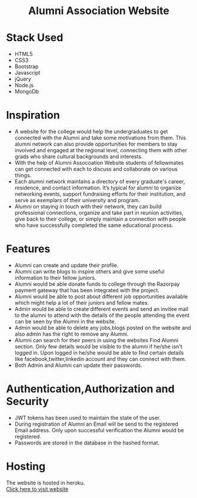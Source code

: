 <h1 align="center">
  Alumni Association Website
</h1>


# Stack Used
<ul>
  <li>HTML5</li> 
  <li>CSS3</li>
  <li>Bootstrap</li>
  <li>Javascript</li>
  <li>jQuery</li>
  <li>Node.js</li>
  <li>MongoDb</li>
</ul>

# Inspiration
<ul>
  <li>
    A website for the college would help the undergraduates to get connected with the Alumni and take some motivations from them. This alumni network can also provide opportunities for members to stay involved and engaged at the regional level, connecting them with other grads who share cultural backgrounds and interests.
  </li>
  <li>
    With the help of Alumni Assocoation Website students of fellowmates can get connected with each to discuss and collaborate on various things.
  </li>
  <li>
    Each alumni network maintains a directory of every graduate's career, residence, and contact information. It’s typical for alumni to organize networking events, support fundraising efforts for their institution, and serve as exemplars of their university and program.
  </li>
  <li>
    Alumni on staying in touch with their network, they can build professional connections, organize and take part in reunion activities, give back to their college, or simply maintain a connection with people who have successfully completed the same educational process.    
  </li>

</ul>

# Features
<ul>
  <li>
    Alumni can create and update their profile.
  </li>
  <li>
    Alumni can write blogs to inspire others and give some useful information to their fellow juniors.
  </li>
  <li>
    Alumni would be able donate funds to college through the Razorpay payment gateway that has been integrated with the project.
  </li>
  <li>
    Alumni would be able to post about different job opportunities available which might help a lot of their juniors and fellow mates.
  </li>
  <li>
    Admin would be able to create different events and send an invitee mail to the alumni to attend with the details of the people attending the event can be seen by the Alumni in the website. 
  </li>
  <li>
    Admin would be able to delete any jobs,blogs posted on the website and also admin has the right to remove any Alumni.
  </li>
  <li>
    Alumni can search for their peers in using the websites Find Alumni section. Only few details would be visible to the alumni if he/she isn't logged in. Upon logged in he/she would be able to find certain details like facebook,twitter,linkedin account and they can connect with them. 
  </li>
  <li>
    Both Admin and Alumni can update their passwords.
  </li>
</ul>

# Authentication,Authorization and Security
<ul>
  <li>
    JWT tokens has been used to maintain the state of the user.
  </li>
  <li>
    During registration of Alumni an Email will be send to the registered Email address. Only upon successful verification the Alumni would be registered.
  </li>
  <li>
    Passwords are stored in the database in the hashed format.
  </li>
 </ul>
 
# Hosting
The website is hosted in heroku.</br>
[Click here to visit website](http://protected-oasis-49361.herokuapp.com/)
